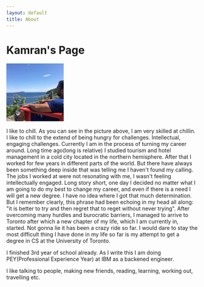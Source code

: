 ```yaml
---
layout: default
title: About
---
```


# Kamran's Page



<img src="chillin.jpeg" width="30%" height="30%"> 

I like to chill. As you can see in the picture above, I am very skilled at chillin. I like to chill to the extend of being hungry for challenges. Intellectual, engaging challenges. 
Currently I am in the process of turning my career around. Long time ago(long is relative) I studied tourism and hotel management in a cold city located in the northern hemisphere. After that I worked for few years in different parts of the world. But there have always been something deep inside that was telling me I haven't found my calling. The jobs I worked at were not resonating with me, I wasn't feeling intellectually engaged. Long story short, one day I decided no matter what I am going to do my best to change my career, and even if there is a need I will get a new degree. I have no idea where I got that much determination. But I remember clearly, this phrase had been echoing in my head all along: "it is better to try and then regret that to reget without never trying". After overcoming many hurdles and burocratic barriers, I managed to arrive to Toronto after which a new chapter of my life, which I am currently in, started. Not gonna lie it has been a crazy ride so far. I would dare to stay the most difficult thing I have done in my life so far is my attempt to get a degree in CS at the University of Toronto. 

I finished 3rd year of school already. As I write this I am doing PEY(Professional Experience Year) at IBM as a backened engineer. 

I like talking to people, making new friends, reading, learning, working out, travelling etc. 
